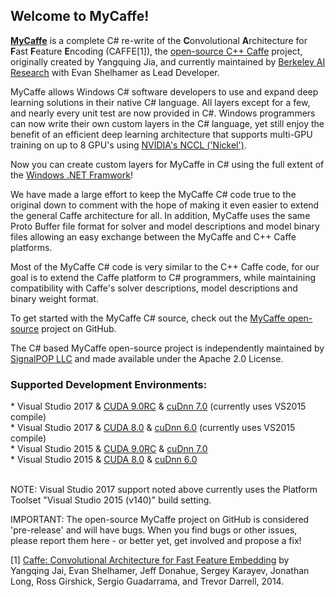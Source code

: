 <H2>Welcome to MyCaffe!</H2>

<b><a href="http://mycaffe.ai">MyCaffe</a></b> is a complete C# re-write of the <b>C</b>onvolutional <b>A</b>rchitecture for <b>F</b>ast <b>F</b>eature <b>E</b>ncoding (CAFFE[1]), 
the <a href="http://caffe.berkeleyvision.org/">open-source C++ Caffe</a> project, originally created by Yangquing Jia, and currently maintained by <a href="http://bair.berkeley.edu/">Berkeley AI Research</a>
with Evan Shelhamer as Lead Developer.

MyCaffe allows Windows C# software developers to use and expand deep learning solutions in their native C# language.  All layers except for a few, and nearly every unit test are now provided in C#.
Windows programmers can now write their own custom layers in the C# language, yet still enjoy the benefit of an efficient deep learning architecture that supports multi-GPU training on up to 8 GPU's
using <a href="https://devblogs.nvidia.com/parallelforall/fast-multi-gpu-collectives-nccl/">NVIDIA's NCCL ('Nickel')</a>. 

Now you can create custom layers for MyCaffe in C# using the full extent of the <a href="https://msdn.microsoft.com/en-us/library/w0x726c2(v=vs.110).aspx">Windows .NET Framwork</a>!

We have made a large effort to keep the MyCaffe C# code true to the original down to comment with the hope of making it even easier to extend 
the general Caffe architecture for all.  In addition, MyCaffe uses the same Proto Buffer file format for solver and model descriptions and model 
binary files allowing an easy exchange between the MyCaffe and C++ Caffe platforms.  

Most of the MyCaffe C# code is very similar to the C++ Caffe code, for our goal is to extend the Caffe platform to C# programmers, while 
maintaining compatibility with Caffe's solver descriptions, model descriptions and binary weight format.

To get started with the MyCaffe C# source, check out the <a href="https://github.com/mycaffe">MyCaffe open-source</a> project on GitHub.  

The C# based MyCaffe open-source project is independently maintained by <a href="http://www.signalpop.com">SignalPOP LLC</a> and made 
available under the Apache 2.0 License.
<h3>Supported Development Environments:</h3>
* Visual Studio 2017 & <a href="https://developer.nvidia.com/cuda-toolkit/whatsnew">CUDA 9.0RC</a> & <a href="https://developer.nvidia.com/cudnn">cuDnn 7.0</a> (currently uses VS2015 compile)</br>
* Visual Studio 2017 & <a href="https://developer.nvidia.com/cuda-toolkit/whatsnew">CUDA 8.0</a> & <a href="https://developer.nvidia.com/cudnn">cuDnn 6.0</a> (currently uses VS2015 compile)</br>
* Visual Studio 2015 & <a href="https://developer.nvidia.com/cuda-toolkit/whatsnew">CUDA 9.0RC</a> & <a href="https://developer.nvidia.com/cudnn">cuDnn 7.0</a> </br>
* Visual Studio 2015 & <a href="https://developer.nvidia.com/cuda-toolkit/whatsnew">CUDA 8.0</a> & <a href="https://developer.nvidia.com/cudnn">cuDnn 6.0</a> </br>
</br>

NOTE: Visual Studio 2017 support noted above currently uses the Platform Toolset "Visual Studio 2015 (v140)" build setting.

IMPORTANT: The open-source MyCaffe project on GitHub is considered 'pre-release' and will have bugs.  When you find bugs or other issues, please report them here - or better yet, get involved
and propose a fix!

[1] [Caffe: Convolutional Architecture for Fast Feature Embedding](https://arxiv.org/abs/1408.5093) by Yangqing Jai, Evan Shelhamer, Jeff Donahue, 
Sergey Karayev, Jonathan Long, Ross Girshick, Sergio Guadarrama, and Trevor Darrell, 2014.

